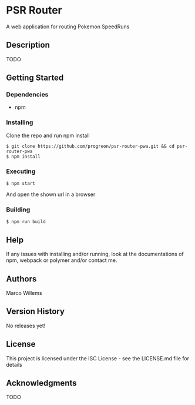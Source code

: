 # PSR Router
A web application for routing Pokemon SpeedRuns
## Description
TODO
## Getting Started
### Dependencies
* npm
### Installing
Clone the repo and run npm install
```shell
$ git clone https://github.com/progreon/psr-router-pwa.git && cd psr-router-pwa
$ npm install
```
### Executing
```shell
$ npm start
```
And open the shown url in a browser
### Building
```shell
$ npm run build
```
## Help
If any issues with installing and/or running, look at the documentations of npm, webpack or polymer and/or contact me.
## Authors
Marco Willems
## Version History
No releases yet!
## License
This project is licensed under the ISC License - see the LICENSE.md file for details
## Acknowledgments
TODO
